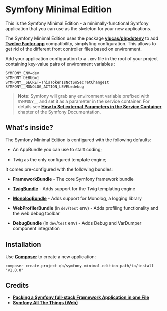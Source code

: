Symfony Minimal Edition
=======================

This is the Symfony Minimal Edition - a minimally-functional Symfony application that you can use as the skeleton for your new applications.

The Symfony Minimal Edition uses the package [**vlucas/phpdotenv**][1] to add [**Twelve Factor app**][2] compatibility, simplyfing configuration. This allows to get rid of the different front controller files based on environment.

Add your application configuration to a `.env` file in the root of your project containing key-value pairs of environment variables :

```
SYMFONY_ENV=dev
SYMFONY_DEBUG=1
SYMFONY__SECRET=ThisTokenIsNotSoSecretChangeIt
SYMFONY__MONOLOG_ACTION_LEVEL=debug
```

> **Note**: Symfony will grab any environment variable prefixed with `SYMFONY__` and set it as a parameter in the service container. For details see [**How to Set external Parameters in the Service Container**][3] chapter of the Symfony Documentation.

What's inside?
--------------

The Symfony Minimal Edition is configured with the following defaults:

  * An AppBundle you can use to start coding;

  * Twig as the only configured template engine;

It comes pre-configured with the following bundles:

  * **FrameworkBundle** - The core Symfony framework bundle

  * [**TwigBundle**][4] - Adds support for the Twig templating engine

  * [**MonologBundle**][5] - Adds support for Monolog, a logging library

  * **WebProfilerBundle** (in `dev`/`test` env) - Adds profiling functionality and
    the web debug toolbar

  * **DebugBundle** (in `dev`/`test` env) - Adds Debug and VarDumper component
    integration

Installation
------------

Use [**Composer**][6] to create a new application:

`composer create-project qb/symfony-minimal-edition path/to/install "v1.0.0"`

Credits
-------

  * [**Packing a Symfony full-stack Framework Application in one File**][7]
  * [**Symfony All The Things (Web)**][8]

[1]: https://github.com/vlucas/phpdotenv
[2]: http://12factor.net
[3]: https://symfony.com/doc/current/cookbook/configuration/external_parameters.html
[4]: https://symfony.com/doc/3.0/book/templating.html
[5]: https://symfony.com/doc/3.0/cookbook/logging/monolog.html
[6]: https://getcomposer.org/
[7]: http://fabien.potencier.org/packing-a-symfony-full-stack-framework-application-in-one-file-bootstrapping.html
[8]: http://www.whitewashing.de/2014/10/26/symfony_all_the_things_web.html
